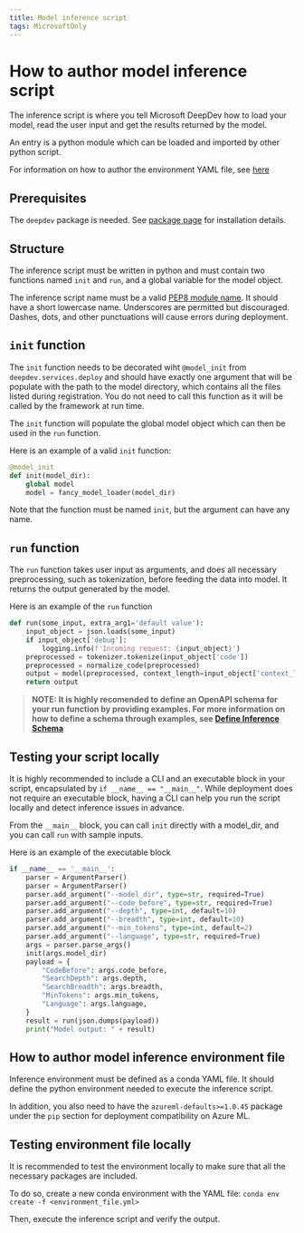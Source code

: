 ```yaml
---
title: Model inference script
tags: MicrosoftOnly
---
```


# How to author model inference script

The inference script is where you tell Microsoft DeepDev how to load your model, read the user input and get the results returned by the model.

An entry is a python module which can be loaded and imported by other python script.

For information on how to author the environment YAML file, see [here](#how-to-author-model-inference-environment-file)

## Prerequisites

The `deepdev` package is needed. See [package page](https://devdiv.visualstudio.com/OnlineServices/_artifacts/feed/DeepDev/PyPI/deepdev/1.4.0/overview) for installation details.

## Structure

The inference script must be written in python and must contain two functions named `init` and `run`, and a global variable for the model object.

The inference script name must be a valid [PEP8 module name](https://www.python.org/dev/peps/pep-0008/#package-and-module-names). It should have a short lowercase name. Underscores are permitted but discouraged. Dashes, dots, and other punctuations will cause errors during deployment.

## `init` function

The `init` function needs to be decorated wiht `@model_init` from `deepdev.services.deploy` and should have exactly one argument that will be populate with the path to the model directory, which contains all the files listed during registration. You do not need to call this function as it will be called by the framework at run time.

The `init` function will populate the global model object which can then be used in the `run` function.

Here is an example of a valid `init` function:

```python
@model_init
def init(model_dir):
    global model
    model = fancy_model_loader(model_dir)
```

Note that the function must be named `init`, but the argument can have any name.

## `run` function

The `run` function takes user input as arguments, and does all necessary preprocessing, such as tokenization, before feeding the data into model. It returns the output generated by the model.

Here is an example of the `run` function

```python
def run(some_input, extra_arg1='default value'):
    input_object = json.loads(some_input)
    if input_object['debug']:
        logging.info(f'Incoming request: {input_object}')
    preprocessed = tokenizer.tokenize(input_object['code'])
    preprocessed = normalize_code(preprocessed)
    output = model(preprocessed, context_length=input_object['context_length'])
    return output
```

> **NOTE: It is highly recomended to define an OpenAPI schema for your run function by providing examples. For more information on how to define a schema through examples, see [Define Inference Schema](/docs/User%20Guides/define-inference-schema)**

## Testing your script locally

It is highly recommended to include a CLI and an executable block in your script, encapsulated by `if __name__ == "__main__"`. While deployment does not require an executable block, having a CLI can help you run the script locally and detect inference issues in advance.

From the `__main__` block, you can call `init` directly with a model_dir, and you can call `run` with sample inputs.

Here is an example of the executable block

```python
if __name__ == '__main__':
    parser = ArgumentParser()
    parser = ArgumentParser()
    parser.add_argument("--model_dir", type=str, required=True)
    parser.add_argument("--code_before", type=str, required=True)
    parser.add_argument("--depth", type=int, default=10)
    parser.add_argument("--breadth", type=int, default=10)
    parser.add_argument("--min_tokens", type=int, default=2)
    parser.add_argument("--language", type=str, required=True)
    args = parser.parse_args()
    init(args.model_dir)
    payload = {
        "CodeBefore": args.code_before,
        "SearchDepth": args.depth,
        "SearchBreadth": args.breadth,
        "MinTokens": args.min_tokens,
        "Language": args.language,
    }
    result = run(json.dumps(payload))
    print("Model output: " + result)
```

## How to author model inference environment file

Inference environment must be defined as a conda YAML file. It should define the python environment needed to execute the inference script.

In addition, you also need to have the `azureml-defaults>=1.0.45` package under the `pip` section for deployment compatibility on Azure ML.

## Testing environment file locally

It is recommended to test the environment locally to make sure that all the necessary packages are included.

To do so, create a new conda environment with the YAML file: `conda env create -f <environment_file.yml>`

Then, execute the inference script and verify the output.
